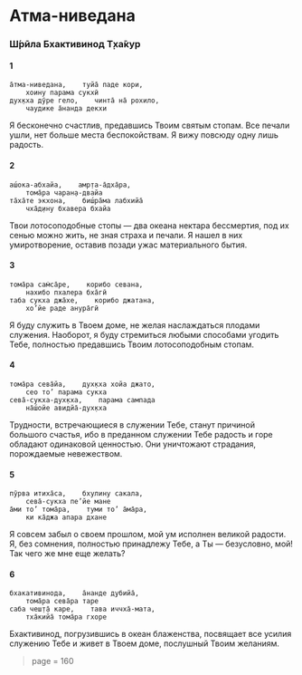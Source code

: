 # Атма-ниведана

### Ш́рӣла Бхактивинод Т̣ха̄кур

#### 1

    а̄тма-ниведана,    туйа̄ паде кори,
        хоину парама сукхӣ
    дух̣кха дӯре гело,    чинта̄ на̄ рохило,
        чаудике а̄нанда декхи

Я бесконечно счастлив, предавшись Твоим святым стопам. Все печали ушли, нет больше места беспокойствам. Я вижу повсюду одну лишь радость.

#### 2

    аш́ока-абхайа,    амр̣та-а̄дха̄ра,
        тома̄ра чаран̣а-двайа
    та̄ха̄те экхона,    биш́ра̄ма лабхийа̄
        чха̄д̣ину бхавера бхайа

Твои лотосоподобные стопы — два океана нектара бессмертия, под их сенью можно жить, не зная страха и печали. Я нашел в них умиротворение, оставив позади ужас материального бытия.

#### 3

    тома̄ра сам̇са̄ре,    корибо севана,
        нахибо пхалера бха̄гӣ
    таба сукха джа̄хе,    корибо джатана,
        хо’йе раде анура̄гӣ

Я буду служить в Твоем доме, не желая наслаждаться плодами служения. Наоборот, я буду стремиться любыми способами угодить Тебе, полностью предавшись Твоим лотосоподобным стопам.

#### 4

    тома̄ра сева̄йа,    дух̣кха хойа джато,
        сео то’ парама сукха
    сева̄-сукха-дух̣кха,    парама сампада
        на̄ш́ойе авидйа̄-дух̣кха

Трудности, встречающиеся в служении Тебе, станут причиной большого счастья, ибо в преданном служении Тебе радость и горе обладают одинаковой ценностью. Они уничтожают страдания, порождаемые невежеством.

#### 5

    пӯрва итиха̄са,    бхулину сакала,
        сева̄-сукха пе’йе мане
    а̄ми то’ тома̄ра,    туми то’ а̄ма̄ра,
        ки ка̄джа апара дхане

Я совсем забыл о своем прошлом, мой ум исполнен великой радости. Я, без сомнения, полностью принадлежу Тебе, а Ты — безусловно, мой! Так чего же мне еще желать?

#### 6

    бхакативинода,    а̄нанде д̣убийа̄,
        тома̄ра сева̄ра таре
    саба чеш̣т̣а̄ каре,    тава иччха̄-мата,
        тха̄кийа̄ тома̄ра гхоре

Бхактивинод, погрузившись в океан блаженства, посвящает все усилия служению Тебе и живет в Твоем доме, послушный Твоим желаниям.


> page = 160